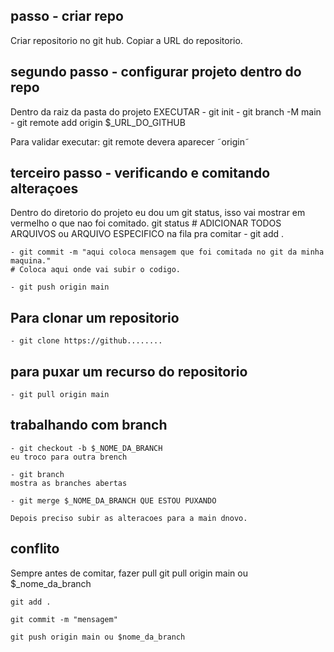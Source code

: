 
## passo - criar repo
Criar repositorio no git hub.
    Copiar a URL do repositorio.

## segundo passo - configurar projeto dentro do repo
Dentro da raiz da pasta do projeto EXECUTAR
    - git init
    - git branch -M main 
    - git remote add origin $_URL_DO_GITHUB

Para validar executar:
    git remote
        devera aparecer ˜origin˜


## terceiro passo - verificando e comitando alteraçoes

Dentro do diretorio do projeto eu dou um git status, isso vai mostrar em vermelho o que nao foi comitado.
    git status
    # ADICIONAR TODOS ARQUIVOS ou ARQUIVO ESPECIFICO na fila pra comitar
    - git add .

    - git commit -m "aqui coloca mensagem que foi comitada no git da minha maquina."
    # Coloca aqui onde vai subir o codigo.

    - git push origin main

## Para clonar um repositorio
    - git clone https://github........

## para puxar um recurso do repositorio
    - git pull origin main

## trabalhando com branch
    - git checkout -b $_NOME_DA_BRANCH
    eu troco para outra brench

    - git branch
    mostra as branches abertas

    - git merge $_NOME_DA_BRANCH QUE ESTOU PUXANDO

    Depois preciso subir as alteracoes para a main dnovo.

## conflito

Sempre antes de comitar, fazer pull
    git pull origin main ou $_nome_da_branch

    git add .

    git commit -m "mensagem"

    git push origin main ou $nome_da_branch
